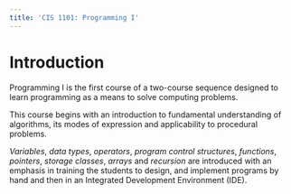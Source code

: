 ```yaml
---
title: 'CIS 1101: Programming I'
---
```


# Introduction

Programming I is the first course of a two-course sequence designed to learn programming as a means to solve computing problems.

This course begins with an introduction to fundamental understanding of algorithms, its modes of expression and applicability to procedural problems.

_Variables_, _data types_, _operators_, _program control structures_, _functions_, _pointers_, _storage classes_, _arrays_ and _recursion_ are introduced with an emphasis in training the students to design, and implement programs by hand and then in an Integrated Development Environment (IDE).
